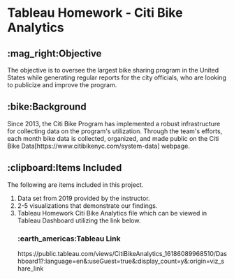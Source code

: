 <html>
<h1>Tableau Homework - Citi Bike Analytics</h1> 

<body>
<h2>:mag_right:Objective</h2>
<p>The objective is to oversee the largest bike sharing program in the United States while generating regular reports for the city officials, who are looking to publicize and improve the program.</p>

<h2>:bike:Background</h2>
<p>Since 2013, the Citi Bike Program has implemented a robust infrastructure for collecting data on the program's utilization.  Through the team's efforts, each month bike data is collected, organized, and made public on the Citi Bike Data[https://www.citibikenyc.com/system-data] webpage.</p>

<h2>:clipboard:Items Included</h2>
<p>The following are items included in this project.
<ol>
<li>Data set from 2019 provided by the instructor.</li>
<li>2-5 visualizations that demonstrate our findings.</li>
<li>Tableau Homework Citi Bike Analytics file which can be viewed in Tableau Dashboard utilizing the link below.</li>
<h3>:earth_americas:Tableau Link</h3>
<p>https://public.tableau.com/views/CitiBikeAnalytics_16186089968510/Dashboard1?:language=en&:useGuest=true&:display_count=y&:origin=viz_share_link</p>
</body>

</html>